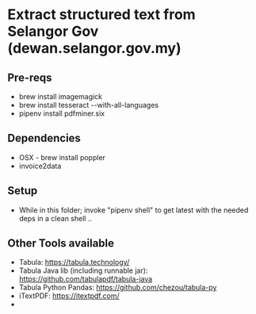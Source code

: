# Extract structured text from Selangor Gov (dewan.selangor.gov.my)

## Pre-reqs

- brew install imagemagick
- brew install tesseract --with-all-languages
- pipenv install pdfminer.six

## Dependencies

- OSX - brew install poppler
- invoice2data

## Setup

- While in this folder; invoke "pipenv shell" to get latest with the needed deps in a clean shell ..

## Other Tools available

- Tabula: https://tabula.technology/
- Tabula Java lib (including runnable jar): https://github.com/tabulapdf/tabula-java
- Tabula Python Pandas: https://github.com/chezou/tabula-py
- iTextPDF: https://itextpdf.com/
- 
